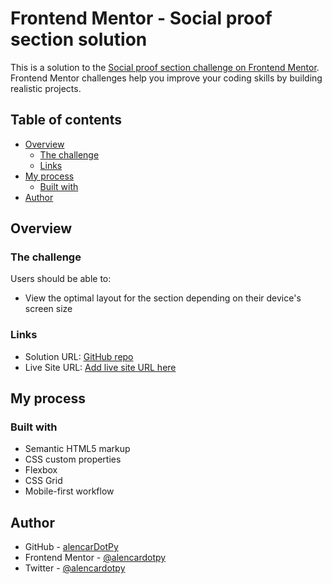 # Frontend Mentor - Social proof section solution

This is a solution to the [Social proof section challenge on Frontend Mentor](https://www.frontendmentor.io/challenges/social-proof-section-6e0qTv_bA). Frontend Mentor challenges help you improve your coding skills by building realistic projects. 

## Table of contents

- [Overview](#overview)
  - [The challenge](#the-challenge)
  - [Links](#links)
- [My process](#my-process)
  - [Built with](#built-with)
- [Author](#author)

## Overview

### The challenge

Users should be able to:

- View the optimal layout for the section depending on their device's screen size

### Links

- Solution URL: [GitHub repo](https://github.com/alencardotpy/social-proof-section)
- Live Site URL: [Add live site URL here](https://your-live-site-url.com)

## My process

### Built with

- Semantic HTML5 markup
- CSS custom properties
- Flexbox
- CSS Grid
- Mobile-first workflow

## Author

- GitHub - [alencarDotPy](https://github.com/alencardotpy)
- Frontend Mentor - [@alencardotpy](https://www.frontendmentor.io/profile/alencardotpy)
- Twitter - [@alencardotpy](https://www.twitter.com/alencardotpy)